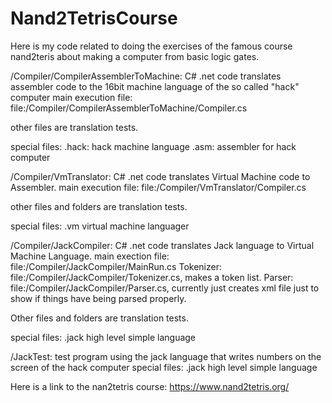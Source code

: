 # Nand2TetrisCourse
Here is my code related to doing the exercises of the famous course nand2teris about making a computer from basic logic gates.

/Compiler/CompilerAssemblerToMachine:
  C# .net code
  translates assembler code to the 16bit machine language of the so called "hack" computer
  main execution file: file:/Compiler/CompilerAssemblerToMachine/Compiler.cs
  
  other files are translation tests.
  
   special files:
  .hack: hack machine language
  .asm: assembler for hack computer

/Compiler/VmTranslator:
  C# .net code
  translates Virtual Machine code to Assembler.
  main execution file: file:/Compiler/VmTranslator/Compiler.cs
  
  other files and folders are translation tests.
  
  special files:
  .vm virtual machine languager

/Compiler/JackCompiler:
  C# .net code
  translates Jack language to Virtual Machine Language.
  main exection file: file:/Compiler/JackCompiler/MainRun.cs
  Tokenizer: file:/Compiler/JackCompiler/Tokenizer.cs, makes a token list.
  Parser: file:/Compiler/JackCompiler/Parser.cs, currently just creates xml file just to show if things have being parsed properly.
  
  Other files and folders are translation tests.
  
  special files:
  .jack high level simple language 
 
  
/JackTest:
  test program using the jack language that writes numbers on the screen of the hack computer
   special files:
   .jack high level simple language 
  
 Here is a link to the nan2tetris course:
 https://www.nand2tetris.org/

  
